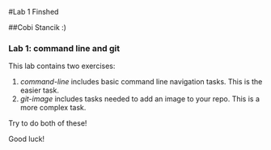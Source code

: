 #Lab 1 Finshed

##Cobi Stancik :)

### Lab 1: command line and git

This lab contains two exercises:

1. _command-line_ includes basic command line navigation tasks.  This
   is the easier task.
2. _git-image_ includes tasks needed to add an image to your repo.
   This is a more complex task.

Try to do both of these!

Good luck!
